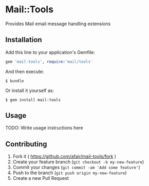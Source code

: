 # Mail::Tools

Provides Mail email message handling extensions

## Installation

Add this line to your application's Gemfile:

```ruby
gem 'mail-tools', require:'mail/tools'
```

And then execute:

    $ bundle

Or install it yourself as:

    $ gem install mail-tools


## Usage

TODO: Write usage instructions here


## Contributing

1. Fork it ( https://github.com/afair/mail-tools/fork )
2. Create your feature branch (`git checkout -b my-new-feature`)
3. Commit your changes (`git commit -am 'Add some feature'`)
4. Push to the branch (`git push origin my-new-feature`)
5. Create a new Pull Request
